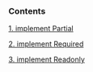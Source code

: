 ### Contents

[1. implement Partial<T>](1.implement-Partial-T.md)

[2. implement Required<T>](2.implement-Required-T.md)

[3. implement Readonly<T>](3.implement-Readonly-T.md)
